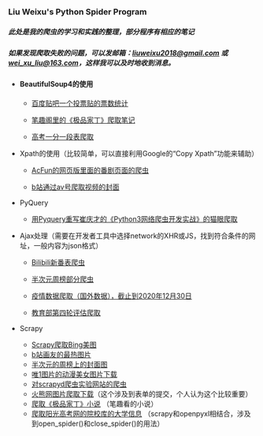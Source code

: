 ### Liu Weixu's Python Spider Program

##### 此处是我的爬虫的学习和实践的整理，部分程序有相应的笔记

##### 如果发现爬取失败的问题，可以发邮箱：liuweixu2018@gmail.com 或 wei_xu_liu@163.com，这样我可以及时地收到消息。

- #### BeautifulSoup4的使用
  
  - [百度贴吧一个投票贴的票数统计](https://github.com/liuweixu/Python-crawler/tree/master/Beautifulsoup/百度贴吧一个投票贴的票数统计)
  
  - [笔趣阁里的《极品家丁》爬取笔记](https://github.com/liuweixu/Python-crawler/tree/master/Beautifulsoup/笔趣阁里的《极品家丁》爬取笔记)
  
  - [高考一分一段表爬取](https://github.com/liuweixu/Python-crawler/tree/master/Beautifulsoup/%E9%AB%98%E8%80%83%E4%B8%80%E5%88%86%E4%B8%80%E6%AE%B5%E7%88%AC%E5%8F%96)
  
    
  
- Xpath的使用（比较简单，可以直接利用Google的“Copy Xpath”功能来辅助）
  - [AcFun的网页版里面的番剧页面的爬虫](https://github.com/liuweixu/Python-crawler/tree/master/xpath/AcFun的网页版里面的番剧页面爬虫)
  
  - [b站通过av号爬取视频的封面](https://github.com/liuweixu/Python-crawler/tree/master/xpath/b站通过av号爬取视频的封面)
  
    
  
- PyQuery
  
  - [用Pyquery重写崔庆才的《Python3网络爬虫开发实战》的猫眼爬取](https://github.com/liuweixu/Python-crawler/tree/master/PyQuery/用Pyquery重写崔庆才的《Python3网络爬虫开发实战》的猫眼爬取)
  
    
  
- Ajax处理（需要在开发者工具中选择network的XHR或JS，找到符合条件的网址，一般内容为json格式）
  
  - [Bilibili新番表爬虫](https://github.com/liuweixu/Python-crawler/tree/master/Ajax/Bilibili新番表爬虫)
  
  - [半次元周榜部分爬虫](https://github.com/liuweixu/Python-crawler/tree/master/Ajax/半次元周榜部分爬虫)
  
  - [疫情数据爬取（国外数据），截止到2020年12月30日](https://github.com/liuweixu/Python-crawler/tree/master/Ajax/%E7%99%BE%E5%BA%A6%E7%96%AB%E6%83%85%E5%AE%9E%E6%97%B6%E6%95%B0%E6%8D%AE%E7%88%AC%E5%8F%96%E5%B9%B6%E5%8F%AF%E8%A7%86%E5%8C%96%EF%BC%88%E5%9B%BD%E5%A4%96%E6%95%B0%E6%8D%AE%EF%BC%89)
  
  - [教育部第四轮评估爬取](https://github.com/liuweixu/Python-crawler/tree/master/Ajax/%E6%95%99%E8%82%B2%E9%83%A8%E7%AC%AC%E5%9B%9B%E8%BD%AE%E8%AF%84%E4%BC%B0)
  
    
  
- Scrapy
  - [Scrapy爬取Bing美图](https://github.com/liuweixu/Python-crawler/tree/master/Scrapy/Bing美图/Bing)
  - [b站画友的最热图片](https://github.com/liuweixu/Python-crawler/tree/master/Scrapy/b站画友的最热图)
  - [半次元的周榜上的封面图](https://github.com/liuweixu/Python-crawler/tree/master/Scrapy/半次元的周榜上的封面图)
  - [唯1图片的动漫美女图片下载](https://github.com/liuweixu/Python-crawler/tree/master/Scrapy/唯1图片的动漫美女图片下载)
  - [对scrapyd爬虫实验网站的爬虫](https://github.com/liuweixu/Python-crawler/tree/master/Scrapy/对scrapyd爬虫实验网站的爬虫)
  - [火熊网图片爬取下载](https://github.com/liuweixu/Python-crawler/tree/master/Scrapy/火熊网图片爬取下载)（这个涉及到表单的提交，个人认为这个比较重要）
  - [爬取《极品家丁》小说](https://github.com/liuweixu/Python-crawler/tree/master/Scrapy/爬取《极品家丁》小说) （笔趣看的小说）
  - [爬取阳光高考网的院校库的大学信息](https://github.com/liuweixu/Python-crawler/tree/master/Scrapy/爬取阳光高考网的大学信息/gaokao) （scrapy和openpyxl相结合，涉及到open_spider()和close_spider()的用法）